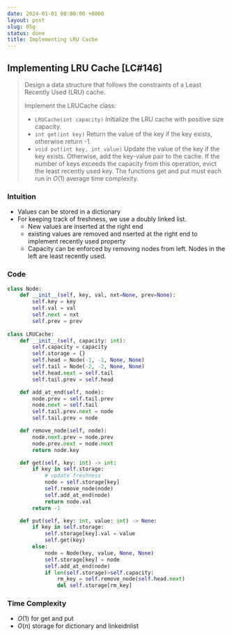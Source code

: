 ```yaml
---
date: 2024-01-01 00:00:00 +0000
layout: post
slug: 05g
status: done
title: Implementing LRU Cache
---
```


## Implementing LRU Cache [LC#146]
> Design a data structure that follows the constraints of a Least Recently Used (LRU) cache.
> 
> Implement the LRUCache class:
> - `LRUCache(int capacity)` Initialize the LRU cache with positive size capacity.
> - `int get(int key)` Return the value of the key if the key exists, otherwise return -1.
> - `void put(int key, int value)` Update the value of the key if the key exists. Otherwise, add the key-value pair to the cache. If the number of keys exceeds the capacity from this operation, evict the least recently used key.
> The functions get and put must each run in $O(1)$ average time complexity.

 
### Intuition
- Values can be stored in a dictionary
- For keeping track of freshness, we use a doubly linked list. 
    - New values are inserted at the right end
    - existing values are removed and nserted at the right end to implement recently used property
    - Capacity can be enforced by removing nodes from left. Nodes in the left are least recently used. 

### Code
```python
class Node:
    def __init__(self, key, val, nxt=None, prev=None):
        self.key = key
        self.val = val
        self.next = nxt
        self.prev = prev
    
class LRUCache:
    def __init__(self, capacity: int):
        self.capacity = capacity
        self.storage = {}
        self.head = Node(-1, -1, None, None)
        self.tail = Node(-2, -2, None, None)
        self.head.next = self.tail
        self.tail.prev = self.head

    def add_at_end(self, node):
        node.prev = self.tail.prev
        node.next = self.tail 
        self.tail.prev.next = node
        self.tail.prev = node

    def remove_node(self, node):
        node.next.prev = node.prev
        node.prev.next = node.next
        return node.key

    def get(self, key: int) -> int:
        if key in self.storage:
            # update freshness
            node = self.storage[key]
            self.remove_node(node)
            self.add_at_end(node)
            return node.val
        return -1

    def put(self, key: int, value: int) -> None:
        if key in self.storage:
            self.storage[key].val = value
            self.get(key)
        else:
            node = Node(key, value, None, None)
            self.storage[key] = node
            self.add_at_end(node)
            if len(self.storage)>self.capacity:
                rm_key = self.remove_node(self.head.next)
                del self.storage[rm_key]     
```


### Time Complexity
- $O(1)$ for get and put 
- $O(n)$ storage for dictionary and linkeidnlist